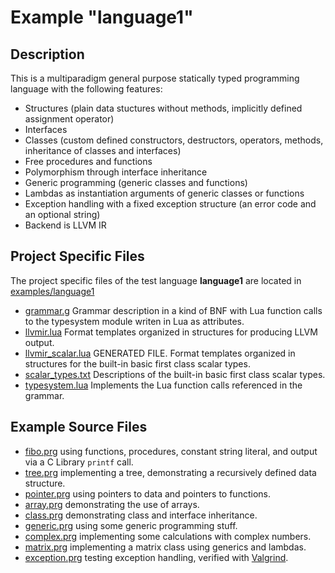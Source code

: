 # Example "language1"

## Description
This is a multiparadigm general purpose statically typed programming language with the following features:

 * Structures (plain data stuctures without methods, implicitly defined assignment operator)
 * Interfaces
 * Classes (custom defined constructors, destructors, operators, methods, inheritance of classes and interfaces)
 * Free procedures and functions
 * Polymorphism through interface inheritance
 * Generic programming (generic classes and functions)
 * Lambdas as instantiation arguments of generic classes or functions
 * Exception handling with a fixed exception structure (an error code and an optional string)
 * Backend is LLVM IR

## Project Specific Files

The project specific files of the test language **language1** are located in [examples/language1](../examples/language1)

 - [grammar.g](../examples/language1/grammar.g) Grammar description in a kind of BNF with Lua function calls to the typesystem module writen in Lua as attributes.
 - [llvmir.lua](../examples/language1/llvmir.lua) Format templates organized in structures for producing LLVM output.
 - [llvmir_scalar.lua](../examples/language1/llvmir_scalar.lua) GENERATED FILE. Format templates organized in structures for the built-in basic first class scalar types. 
 - [scalar_types.txt](../examples/language1/scalar_types.txt) Descriptions of the built-in basic first class scalar types.
 - [typesystem.lua](../examples/language1/typesystem.lua) Implements the Lua function calls referenced in the grammar.


## Example Source Files

 - [fibo.prg](../examples/language1/sources/fibo.prg) using functions, procedures, constant string literal, and output via a C Library ```printf``` call.
 - [tree.prg](../examples/language1/sources/tree.prg) implementing a tree, demonstrating a recursively defined data structure.
 - [pointer.prg](../examples/language1/sources/pointer.prg) using pointers to data and pointers to functions.
 - [array.prg](../examples/language1/sources/array.prg) demonstrating the use of arrays.
 - [class.prg](../examples/language1/sources/class.prg) demonstrating class and interface inheritance.
 - [generic.prg](../examples/language1/sources/generic.prg) using some generic programming stuff.
 - [complex.prg](../examples/language1/sources/complex.prg) implementing some calculations with complex numbers.
 - [matrix.prg](../examples/language1/sources/matrix.prg) implementing a matrix class using generics and lambdas.
 - [exception.prg](../examples/language1/sources/exception.prg) testing exception handling, verified with [Valgrind](https://valgrind.org).
 
